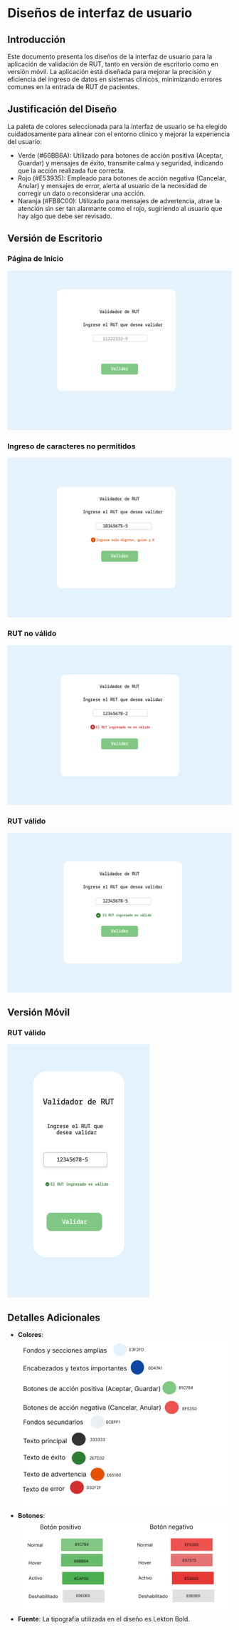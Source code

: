# Diseños de interfaz de usuario

## Introducción
Este documento presenta los diseños de la interfaz de usuario para la aplicación de validación de RUT, tanto en versión de escritorio como en versión móvil.  La aplicación está diseñada para mejorar la precisión y eficiencia del ingreso de datos en sistemas clínicos, minimizando errores comunes en la entrada de RUT de pacientes.

## Justificación del Diseño
La paleta de colores seleccionada para la interfaz de usuario se ha elegido cuidadosamente para alinear con el entorno clínico y mejorar la experiencia del usuario:

- Verde (#66BB6A): Utilizado para botones de acción positiva (Aceptar, Guardar) y mensajes de éxito, transmite calma y seguridad, indicando que la acción realizada fue correcta.
- Rojo (#E53935): Empleado para botones de acción negativa (Cancelar, Anular) y mensajes de error, alerta al usuario de la necesidad de corregir un dato o reconsiderar una acción.
- Naranja (#FB8C00): Utilizado para mensajes de advertencia, atrae la atención sin ser tan alarmante como el rojo, sugiriendo al usuario que hay algo que debe ser revisado.


## Versión de Escritorio

### Página de Inicio
![Página de Inicio - Escritorio](./images/desktop-inicio.png)

### Ingreso de caracteres no permitidos
![Caracteres no permitidos - Escritorio](./images/desktop-advertencia.png)


### RUT  no válido
![RUT no válido - Escritorio](./images/desktop-no-valido.png)

### RUT válido
![RUT válido - Escritorio](./images/desktop-valido.png)


## Versión Móvil

### RUT válido
![RUT válido - Móvil](./images/mobile.png)



## Detalles Adicionales
- **Colores**: ![Paleta de colores](./images/paleta-de-colores.png)
- **Botones**: ![Botones](./images/botones.png)
- **Fuente**: La tipografía utilizada en el diseño es Lekton Bold.